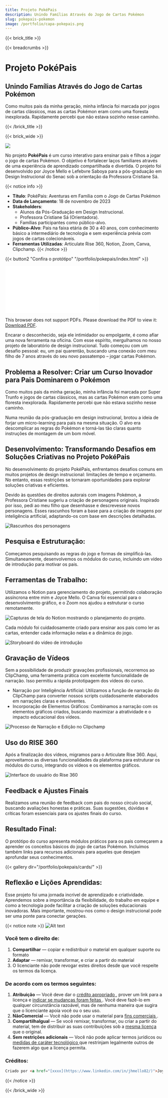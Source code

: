 ```yaml
---
title: Projeto PokéPais
description: Unindo Famílias Através do Jogo de Cartas Pokémon
slug: pokepais-pokemon
image: /portfolio/capa-pokepais.png
---
```


{{< brick_title >}}

{{< breadcrumbs >}}

#  Projeto PokéPais
## Unindo Famílias Através do Jogo de Cartas Pokémon

Como muitos pais da minha geração, minha infância foi marcada por jogos de cartas clássicos, mas as cartas Pokémon eram como uma floresta inexplorada. Rapidamente percebi que não estava sozinho nesse caminho.

{{< /brick_title >}}

{{< brick_wide >}}

![](/portfolio/capa-pokepais.png)

No projeto **PokéPais** é um curso interativo para ensinar pais e filhos a jogar o jogo de cartas Pokémon. O objetivo é fortalecer laços familiares através de uma experiência de aprendizado compartilhada e divertida. O projeto foi desenvolvido por Joyce Mello e Lefebvre Saboya para a pós-graduação em Design Instrucional do Senac sob a orientação da Professora Cristiane Sá.


{{< notice info >}}
- **Título**: PokéPais: Aventuras em Família com o Jogo de Cartas Pokémon
- **Data de Lançamento**: 18 de novembro de 2023
-  **Stakeholders**:
   - Alunos da Pós-Graduação em Design Instrucional.
   - Professora Cristiane Sá (Orientadora).
   - Famílias participantes como público-alvo.
- **Público-Alvo**: Pais na faixa etária de 30 a 40 anos, com conhecimento básico a intermediário de tecnologia e sem experiência prévia com jogos de cartas colecionáveis.
- **Ferramentas Utilizadas**: Articulate Rise 360, Notion, Zoom, Canva, Clipchamp.
 {{< /notice >}} 

{{< button2 "Confira o protótipo" "/portfolio/pokepais/index.html" >}}


<object data="/portfolio/pokepais/pos-projeto.pdf" type="application/pdf" width="700px" height="700px">
    <embed src="/portfolio/pokepais/pos-projeto.pdf">
        <p>This browser does not support PDFs. Please download the PDF to view it: <a href="/portfolio/pokepais/pos-projeto.pdf">Download PDF</a>.</p>
    </embed>
</object>

Encarar o desconhecido, seja ele intimidador ou empolgante, é como afiar uma nova ferramenta na oficina. Com esse espírito, mergulhamos no nosso projeto de laboratório de design instrucional. Tudo começou com um desafio pessoal: eu, um pai quarentão, buscando uma conexão com meu filho de 7 anos através do seu novo passatempo – jogar cartas Pokémon.

## Problema a Resolver: Criar um Curso Inovador para Pais Dominarem o Pokémon

Como muitos pais da minha geração, minha infância foi marcada por Super Trunfo e jogos de cartas clássicos, mas as cartas Pokémon eram como uma floresta inexplorada. Rapidamente percebi que não estava sozinho nesse caminho.

Numa reunião da pós-graduação em design instrucional, brotou a ideia de forjar um micro-learning para pais na mesma situação. O alvo era descomplicar as regras do Pokémon e torná-las tão claras quanto instruções de montagem de um bom móvel.

## Desenvolvimento: Transformando Desafios em Soluções Criativas no Projeto PokéPais

No desenvolvimento do projeto PokéPais, enfrentamos desafios comuns em muitos projetos de design instrucional: limitações de tempo e orçamento. No entanto, essas restrições se tornaram oportunidades para explorar soluções criativas e eficientes.

Devido às questões de direitos autorais com imagens Pokémon, a Professora Cristiane sugeriu a criação de personagens originais. Inspirado por isso, pedi ao meu filho que desenhasse e descrevesse novos personagens. Esses rascunhos foram a base para a criação de imagens por inteligência artificial, adaptando-os com base em descrições detalhadas.

![Rascunhos dos personagens](image-6.png)

## Pesquisa e Estruturação:

Começamos pesquisando as regras do jogo e formas de simplificá-las. Simultaneamente, desenvolvemos os módulos do curso, incluindo um vídeo de introdução para motivar os pais.

## Ferramentas de Trabalho:

Utilizamos o Notion para gerenciamento do projeto, permitindo colaboração assíncrona entre mim e Joyce Mello. O Canva foi essencial para o desenvolvimento gráfico, e o Zoom nos ajudou a estruturar o curso remotamente.

![Capturas de tela do Notion mostrando o planejamento do projeto.](image-1.png)

Cada módulo foi cuidadosamente criado para ensinar aos pais como ler as cartas, entender cada informação nelas e a dinâmica do jogo.

![Storyboard do vídeo de introdução](image-2.png)

## Gravação de Vídeos

Sem a possibilidade de produzir gravações profissionais, recorremos ao ClipChamp, uma ferramenta prática com excelente funcionalidade de narração. Isso permitiu a rápida prototipagem dos vídeos do curso.

- Narração por Inteligência Artificial: Utilizamos a função de narração do ClipChamp para converter nossos scripts cuidadosamente elaborados em narrações claras e envolventes.
- Incorporação de Elementos Gráficos: Combinamos a narração com os elementos gráficos criados, buscando maximizar a atratividade e o impacto educacional dos vídeos.

![Processo de Narração e Edição no Clipchamp](image-2.png)

## Uso do RISE 360

Após a finalização dos vídeos, migramos para o Articulate Rise 360. Aqui, aproveitamos as diversas funcionalidades da plataforma para estruturar os módulos do curso, integrando os vídeos e os elementos gráficos.

![Interface do usuário do Rise 360](image-4.png)

## Feedback e Ajustes Finais
Realizamos uma reunião de feedback com pais do nosso círculo social, buscando avaliações honestas e práticas. Suas sugestões, dúvidas e críticas foram essenciais para os ajustes finais do curso.

## Resultado Final:
O protótipo do curso apresenta módulos práticos para os pais começarem a aprender os conceitos básicos do jogo de cartas Pokémon. Incluímos também links para recursos adicionais para aqueles que desejam aprofundar seus conhecimentos.

{{< gallery dir="/portfolio/pokepais/cards/" >}}

## Reflexão e Lições Aprendidas:
Esse projeto foi uma jornada incrível de aprendizado e criatividade. Aprendemos sobre a importância da flexibilidade, do trabalho em equipe e como a tecnologia pode facilitar a criação de soluções educacionais inovadoras. Mais importante, mostrou-nos como o design instrucional pode ser uma ponte para conectar gerações.

{{< notice note >}}
![Alt text](image-3.png)

### Você tem o direito de:

1. **Compartilhar** — copiar e redistribuir o material em qualquer suporte ou formato
2. **Adaptar** — remixar, transformar, e criar a partir do material
3. O licenciante não pode revogar estes direitos desde que você respeite os termos da licença.

### De acordo com os termos seguintes:

1. **Atribuição** — Você deve dar o [crédito apropriado ](https://creativecommons.org/licenses/by-nc-sa/4.0/deed.pt-br#ref-appropriate-credit), prover um link para a licença e [indicar se mudanças foram feitas ](https://creativecommons.org/licenses/by-nc-sa/4.0/deed.pt-br#ref-indicate-changes). Você deve fazê-lo em qualquer circunstância razoável, mas de nenhuma maneira que sugira que o licenciante apoia você ou o seu uso.
2. **NãoComercial** — Você não pode usar o material para [fins comerciais ](https://creativecommons.org/licenses/by-nc-sa/4.0/deed.pt-br#ref-commercial-purposes).
3. **CompartilhaIgual** — Se você remixar, transformar, ou criar a partir do material, tem de distribuir as suas contribuições sob a [mesma licença ](https://creativecommons.org/licenses/by-nc-sa/4.0/deed.pt-br#ref-same-license)que o original.
4. **Sem restrições adicionais** — Você não pode aplicar termos jurídicos ou [medidas de caráter tecnológico ](https://creativecommons.org/licenses/by-nc-sa/4.0/deed.pt-br#ref-technological-measures)que restrinjam legalmente outros de fazerem algo que a licença permita.

### Créditos:

```html
Criado por <a href="[xxxx](https://www.linkedin.com/in/jhmello82/)">Joyce Mello</a> e <a href="[xxxx](https://www.linkedin.com/in/llsaboya/)">Lefebvre Saboya</a>. Saiba mais sobre o projeto <a href="https://www.llsaboya.com/products/pokepais-pokemon/?utm_content=creditCopyText&utm_medium=referral&utm_source=llsaboya">PokéPais: Unindo Famílias Através do Jogo de Cartas Pokémon</a>
```

{{< /notice >}} 

{{< /brick_wide >}}